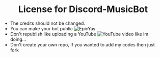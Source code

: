 <h1 align="center">License for Discord-MusicBot</h1>

- The credits should not be changed.
- You can make your bot public ![EpicYay](https://cdn.discordapp.com/emojis/825211636171800596.gif?v=1&size=16)
- Don't republish like uploading a YouTube ![YouTube](https://cdn.discordapp.com/emojis/749289646097432667.png?v=1&size=16) video like im doing...
- Don't create your own repo, If you wanted to add my codes then just fork